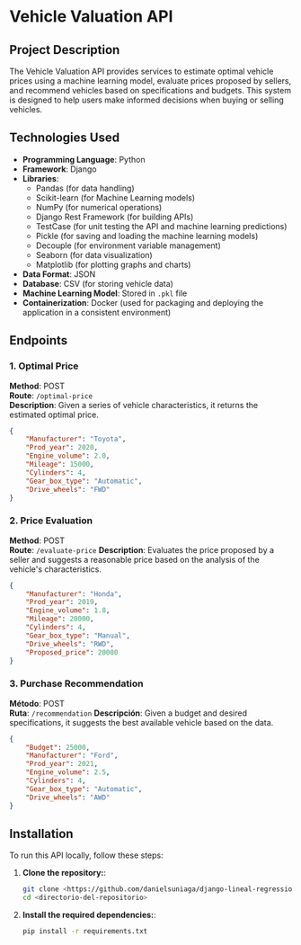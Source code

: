# Vehicle Valuation API

## Project Description

The Vehicle Valuation API provides services to estimate optimal vehicle prices using a machine learning model, evaluate prices proposed by sellers, and recommend vehicles based on specifications and budgets. This system is designed to help users make informed decisions when buying or selling vehicles.

## Technologies Used

- **Programming Language**: Python
- **Framework**: Django
- **Libraries**:
  - Pandas (for data handling)
  - Scikit-learn (for Machine Learning models)
  - NumPy (for numerical operations)
  - Django Rest Framework (for building APIs)
  - TestCase (for unit testing the API and machine learning predictions)
  - Pickle (for saving and loading the machine learning models)
  - Decouple (for environment variable management)
  - Seaborn (for data visualization)
  - Matplotlib (for plotting graphs and charts)
- **Data Format**: JSON
- **Database**: CSV (for storing vehicle data)
- **Machine Learning Model**: Stored in `.pkl` file
- **Containerization**: Docker (used for packaging and deploying the application in a consistent environment)


## Endpoints

### 1. Optimal Price

**Method**: POST  
**Route**: `/optimal-price`  
**Description**: Given a series of vehicle characteristics, it returns the estimated optimal price.

```json
{
    "Manufacturer": "Toyota",
    "Prod_year": 2020,
    "Engine_volume": 2.0,
    "Mileage": 15000,
    "Cylinders": 4,
    "Gear_box_type": "Automatic",
    "Drive_wheels": "FWD"
}
```


### 2. Price Evaluation

**Method**: POST  
**Route**: `/evaluate-price`
**Description**: Evaluates the price proposed by a seller and suggests a reasonable price based on the analysis of the vehicle's characteristics.


```json
{
    "Manufacturer": "Honda",
    "Prod_year": 2019,
    "Engine_volume": 1.8,
    "Mileage": 20000,
    "Cylinders": 4,
    "Gear_box_type": "Manual",
    "Drive_wheels": "RWD",
    "Proposed_price": 20000
}
```

### 3. Purchase Recommendation

**Método**: POST  
**Ruta**: `/recommendation` 
**Descripción**: Given a budget and desired specifications, it suggests the best available vehicle based on the data.

```json
{
    "Budget": 25000,
    "Manufacturer": "Ford",
    "Prod_year": 2021,
    "Engine_volume": 2.5,
    "Cylinders": 4,
    "Gear_box_type": "Automatic",
    "Drive_wheels": "AWD"
}

```

## Installation

To run this API locally, follow these steps:

1. **Clone the repository:**:

   ```bash
   git clone <https://github.com/danielsuniaga/django-lineal-regression/>
   cd <directorio-del-repositorio>

2. **Install the required dependencies:**:

   ```bash
   pip install -r requirements.txt